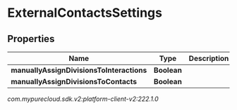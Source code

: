 # ExternalContactsSettings


## Properties

| Name | Type | Description | Notes |
| ------------ | ------------- | ------------- | ------------- |
| **manuallyAssignDivisionsToInteractions** | **Boolean** |  |  [optional] |
| **manuallyAssignDivisionsToContacts** | **Boolean** |  |  [optional] |




_com.mypurecloud.sdk.v2:platform-client-v2:222.1.0_
